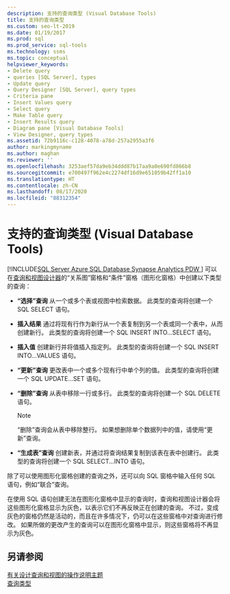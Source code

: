 ```yaml
---
description: 支持的查询类型 (Visual Database Tools)
title: 支持的查询类型
ms.custom: seo-lt-2019
ms.date: 01/19/2017
ms.prod: sql
ms.prod_service: sql-tools
ms.technology: ssms
ms.topic: conceptual
helpviewer_keywords:
- Delete query
- queries [SQL Server], types
- Update query
- Query Designer [SQL Server], query types
- Criteria pane
- Insert Values query
- Select query
- Make Table query
- Insert Results query
- Diagram pane [Visual Database Tools]
- View Designer, query types
ms.assetid: 72b9116c-c128-4078-a78d-257a2955a3f6
author: markingmyname
ms.author: maghan
ms.reviewer: ''
ms.openlocfilehash: 3253aef57da9eb34ddd87b17aa9a0e690fd866b8
ms.sourcegitcommit: e700497f962e4c2274df16d9e651059b42ff1a10
ms.translationtype: HT
ms.contentlocale: zh-CN
ms.lasthandoff: 08/17/2020
ms.locfileid: "88312354"
---
```

# <a name="supported-query-types-visual-database-tools"></a>支持的查询类型 (Visual Database Tools)
[!INCLUDE[SQL Server Azure SQL Database Synapse Analytics PDW ](../../includes/applies-to-version/sql-asdb-asdbmi-asa-pdw.md)]
 可以在[查询和视图设计器](../../ssms/visual-db-tools/query-and-view-designer-tools-visual-database-tools.md)的“关系图”窗格和“条件”窗格（图形化窗格）中创建以下类型的查询：  
  
-   **“选择”查询** 从一个或多个表或视图中检索数据。 此类型的查询将创建一个 SQL SELECT 语句。  
  
-   **插入结果** 通过将现有行作为新行从一个表复制到另一个表或同一个表中，从而创建新行。 此类型的查询将创建一个 SQL INSERT INTO...SELECT 语句。  
  
-   **插入值** 创建新行并将值插入指定列。 此类型的查询将创建一个 SQL INSERT INTO...VALUES 语句。  
  
-   **“更新”查询** 更改表中一个或多个现有行中单个列的值。 此类型的查询将创建一个 SQL UPDATE...SET 语句。  
  
-   **“删除”查询** 从表中移除一行或多行。 此类型的查询将创建一个 SQL DELETE 语句。  
  
    > [!NOTE]  
    > “删除”查询会从表中移除整行。 如果想删除单个数据列中的值，请使用“更新”查询。  
  
-   **“生成表”查询** 创建新表，并通过将查询结果复制到该表在表中创建行。 此类型的查询将创建一个 SQL SELECT...INTO 语句。  
  
除了可以使用图形化窗格创建的查询之外，还可以向 SQL 窗格中输入任何 SQL 语句，例如“联合”查询。  
  
在使用 SQL 语句创建无法在图形化窗格中显示的查询时，查询和视图设计器会将这些图形化窗格显示为灰色，以表示它们不再反映正在创建的查询。 不过，变成灰色的窗格仍然是活动的，而且在许多情况下，仍可以在这些窗格中对查询进行修改。 如果所做的更改产生的查询可以在图形化窗格中显示，则这些窗格将不再显示为灰色。  
  
## <a name="see-also"></a>另请参阅  
[有关设计查询和视图的操作说明主题](../../ssms/visual-db-tools/design-queries-and-views-how-to-topics-visual-database-tools.md)  
[查询类型](../../ssms/visual-db-tools/types-of-queries-visual-database-tools.md)  
  
